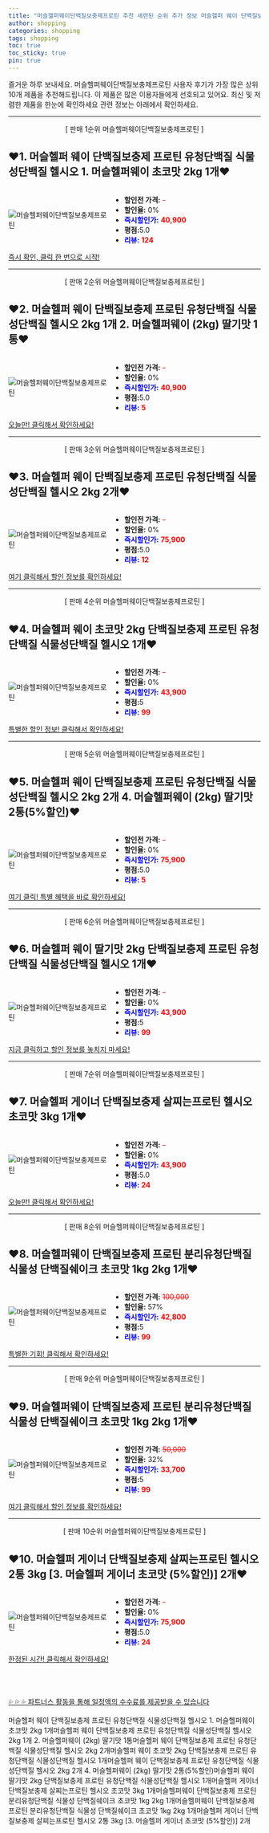 ```yaml
---
title: "머슬헬퍼웨이단백질보충제프로틴 추천 세련된 순위 추가 정보 머슬헬퍼 웨이 단백질보충제 프로틴 유청단백질"
author: shopping
categories: shopping
tags: shopping
toc: true
toc_sticky: true
pin: true
---
```

즐거운 하루 보내세요.  머슬헬퍼웨이단백질보충제프로틴 사용자 후기가 가장 많은 상위 10개 제품을 추천해드립니다. 이 제품은 많은 이용자들에게 선호되고 있어요. 최신 및 저렴한 제품을 한눈에 확인하세요 관련 정보는 아래에서 확인하세요.

---
<p class="toplist" style="margin: 0 auto; display: block; width: fit-content;">[ 판매 1순위 머슬헬퍼웨이단백질보충제프로틴 ]</p>

<h2><strong>❤️1. 머슬헬퍼 웨이 단백질보충제 프로틴 유청단백질 식물성단백질 헬시오 1. 머슬헬퍼웨이 초코맛 2kg 1개❤️</strong></h2>

<div style="display: flex; align-items: center;">
    <div style="flex: 0.4;">
        <img src="https://thumbnail9.coupangcdn.com/thumbnails/remote/230x230ex/image/vendor_inventory/0410/607bb73d715da854ad31731d6c15a53a1f6d5a4eade3eadb04a1edcdc1ff.jpg" alt="머슬헬퍼웨이단백질보충제프로틴" style="max-width: 100%;">
    </div>
    <div style="flex: 0.6; margin-left: 10px;">
        <ul>
            <li><strong>할인전 가격:</strong> <del style="color: red;">-</del></li>
            <li><strong>할인율:</strong> 0%</li>
            <li><span style='color:blue'><strong>즉시할인가:</strong></span> <span style='color:red'><strong>40,900</strong></span></li>
            <li><strong>평점:</strong>5.0</li>
            <li><span style='color:blue'><strong>리뷰:</strong></span> <span style='color:red'><strong>124</strong></span></li>
        </ul>
    </div>
</div>
<div class="center">
    <a href="https://selin100587.github.io?lptag=AF9450613&subid=githubio&pageKey=7572051410&traceid=V0-153&itemId=19971588856&vendorItemId=87053692934" class="myButton">
        즉시 확인, 클릭 한 번으로 시작!
    </a>
</div>


---
<p class="toplist" style="margin: 0 auto; display: block; width: fit-content;">[ 판매 2순위 머슬헬퍼웨이단백질보충제프로틴 ]</p>

<h2><strong>❤️2. 머슬헬퍼 웨이 단백질보충제 프로틴 유청단백질 식물성단백질 헬시오 2kg 1개 2. 머슬헬퍼웨이 (2kg) 딸기맛 1통❤️</strong></h2>

<div style="display: flex; align-items: center;">
    <div style="flex: 0.4;">
        <img src="https://thumbnail6.coupangcdn.com/thumbnails/remote/230x230ex/image/vendor_inventory/c37c/e3ba6e7c5cc3d41c52bc873bed5cbf9a2b4e3b4d38535043f11bcad8c2ee.jpg" alt="머슬헬퍼웨이단백질보충제프로틴" style="max-width: 100%;">
    </div>
    <div style="flex: 0.6; margin-left: 10px;">
        <ul>
            <li><strong>할인전 가격:</strong> <del style="color: red;">-</del></li>
            <li><strong>할인율:</strong> 0%</li>
            <li><span style='color:blue'><strong>즉시할인가:</strong></span> <span style='color:red'><strong>40,900</strong></span></li>
            <li><strong>평점:</strong>5.0</li>
            <li><span style='color:blue'><strong>리뷰:</strong></span> <span style='color:red'><strong>5</strong></span></li>
        </ul>
    </div>
</div>
<div class="center">
    <a href="https://selin100587.github.io?lptag=AF9450613&subid=githubio&pageKey=8184446013&traceid=V0-153&itemId=19970098363&vendorItemId=87053692943" class="myButton">
        오늘만! 클릭해서 확인하세요!
    </a>
</div>


---
<p class="toplist" style="margin: 0 auto; display: block; width: fit-content;">[ 판매 3순위 머슬헬퍼웨이단백질보충제프로틴 ]</p>

<h2><strong>❤️3. 머슬헬퍼 웨이 단백질보충제 프로틴 유청단백질 식물성단백질 헬시오 2kg 2개❤️</strong></h2>

<div style="display: flex; align-items: center;">
    <div style="flex: 0.4;">
        <img src="https://thumbnail6.coupangcdn.com/thumbnails/remote/230x230ex/image/vendor_inventory/4a7c/e21dfdff70b97f02de11e7b873869da47bff788dab3d44448f3399cb33d8.jpg" alt="머슬헬퍼웨이단백질보충제프로틴" style="max-width: 100%;">
    </div>
    <div style="flex: 0.6; margin-left: 10px;">
        <ul>
            <li><strong>할인전 가격:</strong> <del style="color: red;">-</del></li>
            <li><strong>할인율:</strong> 0%</li>
            <li><span style='color:blue'><strong>즉시할인가:</strong></span> <span style='color:red'><strong>75,900</strong></span></li>
            <li><strong>평점:</strong>5.0</li>
            <li><span style='color:blue'><strong>리뷰:</strong></span> <span style='color:red'><strong>12</strong></span></li>
        </ul>
    </div>
</div>
<div class="center">
    <a href="https://selin100587.github.io?lptag=AF9450613&subid=githubio&pageKey=8203780401&traceid=V0-153&itemId=19970098364&vendorItemId=87053692955" class="myButton">
        여기 클릭해서 할인 정보를 확인하세요!
    </a>
</div>


---
<p class="toplist" style="margin: 0 auto; display: block; width: fit-content;">[ 판매 4순위 머슬헬퍼웨이단백질보충제프로틴 ]</p>

<h2><strong>❤️4. 머슬헬퍼 웨이 초코맛 2kg 단백질보충제 프로틴 유청단백질 식물성단백질 헬시오 1개❤️</strong></h2>

<div style="display: flex; align-items: center;">
    <div style="flex: 0.4;">
        <img src="https://thumbnail7.coupangcdn.com/thumbnails/remote/230x230ex/image/vendor_inventory/b5a0/f79f2e561d52338409c7f59136ed82600d49a63a7f43130e0acaaa8c31ba.png" alt="머슬헬퍼웨이단백질보충제프로틴" style="max-width: 100%;">
    </div>
    <div style="flex: 0.6; margin-left: 10px;">
        <ul>
            <li><strong>할인전 가격:</strong> <del style="color: red;">-</del></li>
            <li><strong>할인율:</strong> 0%</li>
            <li><span style='color:blue'><strong>즉시할인가:</strong></span> <span style='color:red'><strong>43,900</strong></span></li>
            <li><strong>평점:</strong>5</li>
            <li><span style='color:blue'><strong>리뷰:</strong></span> <span style='color:red'><strong>99</strong></span></li>
        </ul>
    </div>
</div>
<div class="center">
    <a href="https://selin100587.github.io?lptag=AF9450613&subid=githubio&pageKey=8027103208&traceid=V0-153&itemId=22436113179&vendorItemId=89480674034" class="myButton">
        특별한 할인 정보! 클릭해서 확인하세요!
    </a>
</div>


---
<p class="toplist" style="margin: 0 auto; display: block; width: fit-content;">[ 판매 5순위 머슬헬퍼웨이단백질보충제프로틴 ]</p>

<h2><strong>❤️5. 머슬헬퍼 웨이 단백질보충제 프로틴 유청단백질 식물성단백질 헬시오 2kg 2개 4. 머슬헬퍼웨이 (2kg) 딸기맛 2통(5%할인)❤️</strong></h2>

<div style="display: flex; align-items: center;">
    <div style="flex: 0.4;">
        <img src="https://thumbnail6.coupangcdn.com/thumbnails/remote/230x230ex/image/vendor_inventory/1863/26cb560e9b988a81348fd8b598fea71aff42f82a725233a76035ea90b62e.jpg" alt="머슬헬퍼웨이단백질보충제프로틴" style="max-width: 100%;">
    </div>
    <div style="flex: 0.6; margin-left: 10px;">
        <ul>
            <li><strong>할인전 가격:</strong> <del style="color: red;">-</del></li>
            <li><strong>할인율:</strong> 0%</li>
            <li><span style='color:blue'><strong>즉시할인가:</strong></span> <span style='color:red'><strong>75,900</strong></span></li>
            <li><strong>평점:</strong>5.0</li>
            <li><span style='color:blue'><strong>리뷰:</strong></span> <span style='color:red'><strong>5</strong></span></li>
        </ul>
    </div>
</div>
<div class="center">
    <a href="https://selin100587.github.io?lptag=AF9450613&subid=githubio&pageKey=8184446013&traceid=V0-153&itemId=19970098365&vendorItemId=87053692965" class="myButton">
        여기 클릭! 특별 혜택을 바로 확인하세요!
    </a>
</div>


---
<p class="toplist" style="margin: 0 auto; display: block; width: fit-content;">[ 판매 6순위 머슬헬퍼웨이단백질보충제프로틴 ]</p>

<h2><strong>❤️6. 머슬헬퍼 웨이 딸기맛 2kg 단백질보충제 프로틴 유청단백질 식물성단백질 헬시오 1개❤️</strong></h2>

<div style="display: flex; align-items: center;">
    <div style="flex: 0.4;">
        <img src="https://thumbnail10.coupangcdn.com/thumbnails/remote/230x230ex/image/vendor_inventory/e31b/51e3edf6c8b6794b0ffcf486b96f93b2510fecf45292f4dbb4a6948e3984.png" alt="머슬헬퍼웨이단백질보충제프로틴" style="max-width: 100%;">
    </div>
    <div style="flex: 0.6; margin-left: 10px;">
        <ul>
            <li><strong>할인전 가격:</strong> <del style="color: red;">-</del></li>
            <li><strong>할인율:</strong> 0%</li>
            <li><span style='color:blue'><strong>즉시할인가:</strong></span> <span style='color:red'><strong>43,900</strong></span></li>
            <li><strong>평점:</strong>5</li>
            <li><span style='color:blue'><strong>리뷰:</strong></span> <span style='color:red'><strong>99</strong></span></li>
        </ul>
    </div>
</div>
<div class="center">
    <a href="https://selin100587.github.io?lptag=AF9450613&subid=githubio&pageKey=8027109391&traceid=V0-153&itemId=22436136712&vendorItemId=89480696710" class="myButton">
        지금 클릭하고 할인 정보를 놓치지 마세요!
    </a>
</div>


---
<p class="toplist" style="margin: 0 auto; display: block; width: fit-content;">[ 판매 7순위 머슬헬퍼웨이단백질보충제프로틴 ]</p>

<h2><strong>❤️7. 머슬헬퍼 게이너 단백질보충제 살찌는프로틴 헬시오 초코맛 3kg 1개❤️</strong></h2>

<div style="display: flex; align-items: center;">
    <div style="flex: 0.4;">
        <img src="https://thumbnail6.coupangcdn.com/thumbnails/remote/230x230ex/image/vendor_inventory/70a1/f518a51482cb119e698b65e0a479b63c7859898acf5b6cd14c69861ffaad.png" alt="머슬헬퍼웨이단백질보충제프로틴" style="max-width: 100%;">
    </div>
    <div style="flex: 0.6; margin-left: 10px;">
        <ul>
            <li><strong>할인전 가격:</strong> <del style="color: red;">-</del></li>
            <li><strong>할인율:</strong> 0%</li>
            <li><span style='color:blue'><strong>즉시할인가:</strong></span> <span style='color:red'><strong>43,900</strong></span></li>
            <li><strong>평점:</strong>5.0</li>
            <li><span style='color:blue'><strong>리뷰:</strong></span> <span style='color:red'><strong>24</strong></span></li>
        </ul>
    </div>
</div>
<div class="center">
    <a href="https://selin100587.github.io?lptag=AF9450613&subid=githubio&pageKey=7786506413&traceid=V0-153&itemId=19971669190&vendorItemId=89480628700" class="myButton">
        오늘만! 클릭해서 확인하세요!
    </a>
</div>


---
<p class="toplist" style="margin: 0 auto; display: block; width: fit-content;">[ 판매 8순위 머슬헬퍼웨이단백질보충제프로틴 ]</p>

<h2><strong>❤️8. 머슬헬퍼웨이 단백질보충제 프로틴 분리유청단백질 식물성 단백질쉐이크 초코맛 1kg 2kg 1개❤️</strong></h2>

<div style="display: flex; align-items: center;">
    <div style="flex: 0.4;">
        <img src="https://thumbnail8.coupangcdn.com/thumbnails/remote/230x230ex/image/vendor_inventory/2166/c277788168f256e47396a0a298c5d80a2eae129ad7f666c2d2eecbc47e98.png" alt="머슬헬퍼웨이단백질보충제프로틴" style="max-width: 100%;">
    </div>
    <div style="flex: 0.6; margin-left: 10px;">
        <ul>
            <li><strong>할인전 가격:</strong> <del style="color: red;">100,000</del></li>
            <li><strong>할인율:</strong> 57%</li>
            <li><span style='color:blue'><strong>즉시할인가:</strong></span> <span style='color:red'><strong>42,800</strong></span></li>
            <li><strong>평점:</strong>5</li>
            <li><span style='color:blue'><strong>리뷰:</strong></span> <span style='color:red'><strong>99</strong></span></li>
        </ul>
    </div>
</div>
<div class="center">
    <a href="https://selin100587.github.io?lptag=AF9450613&subid=githubio&pageKey=8225546839&traceid=V0-153&itemId=23655123369&vendorItemId=90680473244" class="myButton">
        특별한 기회! 클릭해서 확인하세요!
    </a>
</div>


---
<p class="toplist" style="margin: 0 auto; display: block; width: fit-content;">[ 판매 9순위 머슬헬퍼웨이단백질보충제프로틴 ]</p>

<h2><strong>❤️9. 머슬헬퍼웨이 단백질보충제 프로틴 분리유청단백질 식물성 단백질쉐이크 초코맛 1kg 2kg 1개❤️</strong></h2>

<div style="display: flex; align-items: center;">
    <div style="flex: 0.4;">
        <img src="https://thumbnail8.coupangcdn.com/thumbnails/remote/230x230ex/image/vendor_inventory/2166/c277788168f256e47396a0a298c5d80a2eae129ad7f666c2d2eecbc47e98.png" alt="머슬헬퍼웨이단백질보충제프로틴" style="max-width: 100%;">
    </div>
    <div style="flex: 0.6; margin-left: 10px;">
        <ul>
            <li><strong>할인전 가격:</strong> <del style="color: red;">50,000</del></li>
            <li><strong>할인율:</strong> 32%</li>
            <li><span style='color:blue'><strong>즉시할인가:</strong></span> <span style='color:red'><strong>33,700</strong></span></li>
            <li><strong>평점:</strong>5</li>
            <li><span style='color:blue'><strong>리뷰:</strong></span> <span style='color:red'><strong>99</strong></span></li>
        </ul>
    </div>
</div>
<div class="center">
    <a href="https://selin100587.github.io?lptag=AF9450613&subid=githubio&pageKey=8225546839&traceid=V0-153&itemId=23655123368&vendorItemId=90680473237" class="myButton">
        여기 클릭해서 할인 정보를 확인하세요!
    </a>
</div>


---
<p class="toplist" style="margin: 0 auto; display: block; width: fit-content;">[ 판매 10순위 머슬헬퍼웨이단백질보충제프로틴 ]</p>

<h2><strong>❤️10. 머슬헬퍼 게이너 단백질보충제 살찌는프로틴 헬시오 2통 3kg [3. 머슬헬퍼 게이너 초코맛 (5%할인)] 2개❤️</strong></h2>

<div style="display: flex; align-items: center;">
    <div style="flex: 0.4;">
        <img src="https://thumbnail6.coupangcdn.com/thumbnails/remote/230x230ex/image/vendor_inventory/7873/130462aa03b2ff0e019e7a3f89fc0bec66231349939ef6c74bab259d73ba.png" alt="머슬헬퍼웨이단백질보충제프로틴" style="max-width: 100%;">
    </div>
    <div style="flex: 0.6; margin-left: 10px;">
        <ul>
            <li><strong>할인전 가격:</strong> <del style="color: red;">-</del></li>
            <li><strong>할인율:</strong> 0%</li>
            <li><span style='color:blue'><strong>즉시할인가:</strong></span> <span style='color:red'><strong>75,900</strong></span></li>
            <li><strong>평점:</strong>5.0</li>
            <li><span style='color:blue'><strong>리뷰:</strong></span> <span style='color:red'><strong>24</strong></span></li>
        </ul>
    </div>
</div>
<div class="center">
    <a href="https://selin100587.github.io?lptag=AF9450613&subid=githubio&pageKey=7786506413&traceid=V0-153&itemId=19971669189&vendorItemId=87069569052" class="myButton">
        한정된 시간! 클릭해서 확인하세요!
    </a>
</div>

<br><br><br>[💦 💦 💦 파트너스 활동을 통해 일정액의 수수료를 제공받을 수 있습니다](https://link.coupang.com/a/bcpT2c)<br><br>머슬헬퍼 웨이 단백질보충제 프로틴 유청단백질 식물성단백질 헬시오 1. 머슬헬퍼웨이 초코맛 2kg 1개머슬헬퍼 웨이 단백질보충제 프로틴 유청단백질 식물성단백질 헬시오 2kg 1개 2. 머슬헬퍼웨이 (2kg) 딸기맛 1통머슬헬퍼 웨이 단백질보충제 프로틴 유청단백질 식물성단백질 헬시오 2kg 2개머슬헬퍼 웨이 초코맛 2kg 단백질보충제 프로틴 유청단백질 식물성단백질 헬시오 1개머슬헬퍼 웨이 단백질보충제 프로틴 유청단백질 식물성단백질 헬시오 2kg 2개 4. 머슬헬퍼웨이 (2kg) 딸기맛 2통(5%할인)머슬헬퍼 웨이 딸기맛 2kg 단백질보충제 프로틴 유청단백질 식물성단백질 헬시오 1개머슬헬퍼 게이너 단백질보충제 살찌는프로틴 헬시오 초코맛 3kg 1개머슬헬퍼웨이 단백질보충제 프로틴 분리유청단백질 식물성 단백질쉐이크 초코맛 1kg 2kg 1개머슬헬퍼웨이 단백질보충제 프로틴 분리유청단백질 식물성 단백질쉐이크 초코맛 1kg 2kg 1개머슬헬퍼 게이너 단백질보충제 살찌는프로틴 헬시오 2통 3kg [3. 머슬헬퍼 게이너 초코맛 (5%할인)] 2개